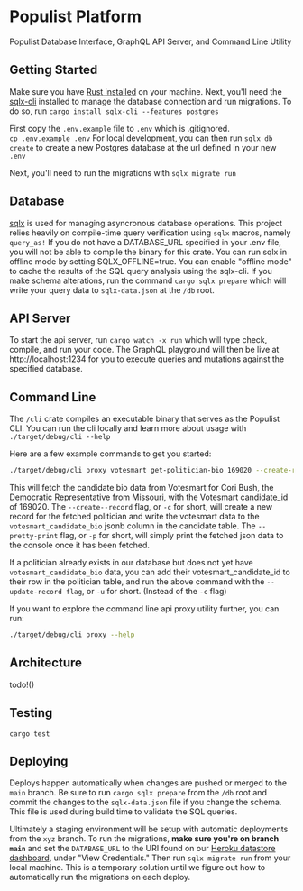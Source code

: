 # Populist Platform

Populist Database Interface, GraphQL API Server, and Command Line Utility

## Getting Started
Make sure you have [Rust installed] on your machine.  Next, you'll need the [sqlx-cli] installed to manage the database connection and run migrations.  To do so, run `cargo install sqlx-cli --features postgres` 

First copy the `.env.example` file to `.env` which is .gitignored.  
`cp .env.example .env` For local development, you can then run `sqlx db create` to create a new Postgres database at the url defined in your new `.env` 

Next, you'll need to run the migrations with `sqlx migrate run`

## Database
[sqlx] is used for managing asyncronous database operations.  This project relies heavily on compile-time query verification using `sqlx` macros, namely `query_as!`  If you do not have a DATABASE_URL specified in your .env file, you will not be able to compile the binary for this crate.  You can run sqlx in offline mode by setting SQLX_OFFLINE=true.  You can enable "offline mode" to cache the results of the SQL query analysis using the sqlx-cli.  If you make schema alterations, run the command `cargo sqlx prepare` which will write your query data to `sqlx-data.json` at the `/db` root.

## API Server
To start the api server, run `cargo watch -x run` which will type check, compile, and run your code.  The GraphQL playground will then be live at http://localhost:1234 for you to execute queries and mutations against the specified database.  

## Command Line
The `/cli` crate compiles an executable binary that serves as the Populist CLI.  You can run the cli locally and learn more about usage with `./target/debug/cli --help`

Here are a few example commands to get you started:

```bash
./target/debug/cli proxy votesmart get-politician-bio 169020 --create-record --pretty-print
```

This will fetch the candidate bio data from Votesmart for Cori Bush, the Democratic Representative from Missouri, with the Votesmart candidate_id of 169020.  The `--create--record` flag, or `-c` for short, will create a new record for the fetched politician and write the votesmart data to the `votesmart_candidate_bio` jsonb column in the candidate table.  The `--pretty-print` flag, or `-p` for short, will simply print the fetched json data to the console once it has been fetched.  

If a politician already exists in our database but does not yet have `votesmart_candidate_bio` data, you can add their votesmart_candidate_id to their row in the politician table, and run the above command with the `--update-record flag`, or `-u` for short.  (Instead of the `-c` flag)

If you want to explore the command line api proxy utility further, you can run: 
```bash
./target/debug/cli proxy --help
```

## Architecture
todo!()

## Testing
`cargo test`

## Deploying
Deploys happen automatically when changes are pushed or merged to the `main` branch.   Be sure to run `cargo sqlx prepare` from the `/db` root and commit the changes to the `sqlx-data.json` file if you change the schema.  This file is used during build time to validate the SQL queries. 

Ultimately a staging environment will be setup with automatic deployments from the `xyz` branch.  To run the migrations, **make sure you're on branch `main`** and set the `DATABASE_URL` to the URI found on our [Heroku datastore dashboard], under "View Credentials."  Then run `sqlx migrate run` from your local machine.  This is a temporary solution until we figure out how to automatically run the migrations on each deploy.




[Rust installed]: https://www.rust-lang.org/tools/install
[sqlx-cli]: https://crates.io/crates/sqlx-cli
[sqlx]: https://crates.io/crates/sqlx
[Heroku datastore dashboard]: https://data.heroku.com/datastores/35cb347f-6fb1-488f-8f21-02bbd726f5a8#administration